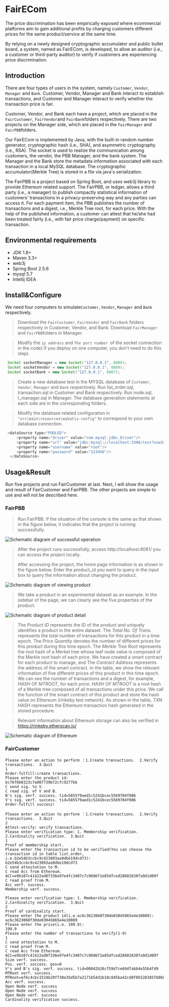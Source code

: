 # FairECom
The price discrimination has been empirically exposed where ecommercial platforms aim to  gain additional profits by charging customers different prices for the same product/service at the same time.

By relying on a newly designed cryptographic accumulator and public bullet board, a system, named as FairECom, is developed, to allow an auditor (i.e., a customer or third-party auditor) to verify if customers are  experiencing price discrimination.

## Introduction
There are four types of users in the system, namely `Customer`, `Vendor`, `Manager` and `Bank`. Customer, Vendor, Manager and Bank interact to establish transactions, and Customer and Manager interact to verify whether the transaction price is fair. 

Customer, Vendor, and Bank each have a project, which are placed in the `FairCustomer`, `FairVendor`and `FairBank`folders respectively. There are two projects on the Manager side, which are placed in the `FairManager` and `FairPBB`folders. 

Our FairECom is implemented by Java, with the built-in random number generator, cryptographic hash (i.e., SHA), and asymmetric cryptography (i.e., RSA). The socket is used to realize the communication among customers, the vendor, the PBB Manager, and the bank system. The Manager and the Bank store the metadata information associated with each transaction in a local MySQL database. The cryptographic accumulator(Merkle Tree)  is stored in a file via java's serialization.

The FairPBB is a project based on Spring Boot, and uses web3j library to provide Ethereum related support. The FairPBB, or ledger, allows a third party (i.e., a manager) to publish compactly  statistical information of customers’ transactions in a privacy-preserving way  and any parties can access it. For each payment item, the PBB publishes the number of transactions and a  digest, i.e., Merkle Tree root, for each price. With the help of the published  information, a customer can attest that he/she had been treated fairly (i.e., with fair price charge/payment) on specific transaction.

## Environmental requirements

- JDK 1.8+
- Maven 3.3+
- web3j
- Spring Boot 2.5.6
- mysql 5.7
- Intellij IDEA

## Install&Configure 
We need  four computers to simulate`Customer`, `Vendor`, `Manager` and `Bank` respectively.
>Download the `FairCustomer`, `FairVendor` and `FairBank` folders respectively in Customer, Vendor, and Bank. Download `FairManager` and `FairPBB`folders in Manager.

>Modify the `ip address` and `The port number `of the socket connection in the code( if you deploy on one computer, you don't need to do this step).

```java
 Socket socketManager = new Socket("127.0.0.1", 8086);
 Socket socketVendor = new Socket("127.0.0.1", 8089);
 Socket socketBank = new Socket("127.0.0.1", 8087);
```

>Create a new database test in the MYSQL database of `Customer`, `Vendor`, `Manager` and `Bank` respectively. Run list_order.sql, transaction.sql in Customer and Bank respectively. Run node.sql, t_manager.sql in Manager.  The database generation statements at each side are in the corresponding folders.

>Modify the database related configuration  in `"src\main\resources\mybatis-config"` to correspond to your own database connection. 

```java
 <dataSource type="POOLED">
     <property name="driver" value="com.mysql.jdbc.Driver"/>
     <property name="url" value="jdbc:mysql://localhost:3306/test?useSSL=false&amp;useUnicode=true&amp;characterEncoding=utf8"/>
     <property name="username" value="root"/>
     <property name="password" value="123456"/>
  </dataSource>
```


## Usage&Result
Run five projects and run FairCustomer at last. Next, I will show the usage and result of FairCustomer and FairPBB. The  other projects are simple to use and will not be described here. 
### FairPBB
> Run FairPBB. If the situation of the console is the same as that shown in the figure below, it indicates that the project is running successfully.

![Schematic diagram of successful operation ](./image/fig1.png "Schematic diagram of successful operation ")

> After the project runs successfully, access  http://localhost:8081/  you can access the project locally.
>
> After accessing the project, the home page information is as shown in the figure below. Enter the product_id you want to query in the input box to query the information about changing the product.

![Schematic diagram of viewing product ](./image/fig2.png "Schematic diagram of viewing product ")

> We take a product in an experimental dataset as an example. In the sidebar of the page, we can clearly see the five properties of the product. 

![Schematic diagram of product detail ](./image/fig3.png "Schematic diagram of product detail ")

> The *Product ID* represents the ID of the product and uniquely identifies a product in the entire dataset. The *Total No. Of Trans.* represents the total number of transactions for this product in a time epoch. The *Price Quantity* denotes the number of different prices for this product during this time epoch. The *Merkle Tree Root* represents the root hash of a Merkel tree whose leaf node value is composed of the Merkle root hash of each price. We have created a smart contract for each product to manage, and The *Contract Address* represents the address of the smart contract. In the table,  we show the relevant information of five different prices of this product in this time epoch. We can see the number of transactions and a digest, for example, *HASH OF MTROOT*, for each price. *HASH OF MTROOT*  is a root hash of a Merkle tree composed of all transactions under this price. We call the function of the smart contract of this product and store the hash value on Ethereum (rinkeby test network). As shown in the table, *TXN HASH* represents the Ethereum transaction hash generated in the stored procedure.

> Relevant information about Ethereum storage can also be verified in https://rinkeby.etherscan.io/

![Schematic diagram of  Ethereum](./image/fig4.png "Schematic diagram of  Ethereum ")
### FairCustomer

```
Please enter an action to perform ：1.Create transactions.  2.Verify transactions.  3.Quit
1
Order-fulfill:create transactions.
Please enter the product id:
bc76f0b0323c7a007739b72cfc9277bb
C send sig. to V.
C read sig. of V and B.
B's sig. verf. success. tid=585579aed1c5241bcec5569704f086
V's sig. verf. success. tid=585579aed1c5241bcec5569704f086
Order-fulfill success!
```
```
Please enter an action to perform ：1.Create transactions.  2.Verify transactions.  3.Quit
2
Attest-verify: verify transactions.
Please enter verification type: 1. Membership verification.  2.Cardinality verification.  3.Quit
1
Proof of membership start.
Please enter the transaction id to be verified(You can choose the transaction id in table list_order,
i.e.b2e54b3ccbc9c423893aa9dbe19dcd73):
b2e54b3ccbc9c423893aa9dbe19dcd73
C send attestation to M.
C read Acc from Ethereum.
ACC=e9b107c41422ad8f336e97e4fc3407c7c9686f1e85dfced28682630fa9d1d09f
C read proof from M.
Acc verf. success.
Membership verf. success.
```
```
Please enter verification type: 1. Membership verification.  2.Cardinality verification.  3.Quit
2
Proof of cardinality start.
Please enter the product id(i.e.ac6c3623068f30de03045865e4e10089):
ac6c3623068f30de03045865e4e10089
Please enter the price(i.e. 199.9):
199.9
Please enter the number of transactions to verify(1-9)
1
C send attestation to M.
C read proof from M.
C read Acc from Ethereum.
ACC=e9b107c41422ad8f336e97e4fc3407c7c9686f1e85dfced28682630fa9d1d09f
Size verf. success.
Pos. verf. success. pos=0
V's and B's sig. verf. success. tid=00042b26cf59d7ce69dfabb4e55b4fd9
MTRoot verf. success. MTRoot=af6c4cbc1524b29ff38e35d5b7a2171654d1b18c845ba42cd0f05528385fb0b8
Acc verf. success.
Open Node verf. success
Open Node verf. success
Open Node verf. success
Cardinality verification success.
```



